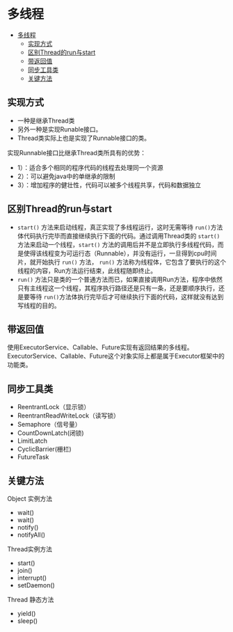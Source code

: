 # 多线程

<!-- TOC -->

- [多线程](#多线程)
    - [实现方式](#实现方式)
    - [区别Thread的run与start](#区别thread的run与start)
    - [带返回值](#带返回值)
    - [同步工具类](#同步工具类)
    - [关键方法](#关键方法)

<!-- /TOC -->

## 实现方式


- 一种是继承Thread类
- 另外一种是实现Runable接口。
- Thread类实际上也是实现了Runnable接口的类。

实现Runnable接口比继承Thread类所具有的优势：

- 1）：适合多个相同的程序代码的线程去处理同一个资源
- 2）：可以避免java中的单继承的限制
- 3）：增加程序的健壮性，代码可以被多个线程共享，代码和数据独立

## 区别Thread的run与start

- `start()` 方法来启动线程，真正实现了多线程运行，这时无需等待 `run()`方法体代码执行完毕而直接继续执行下面的代码。通过调用Thread类的 `start()` 方法来启动一个线程，`start()` 方法的调用后并不是立即执行多线程代码，而是使得该线程变为可运行态（Runnable），并没有运行，一旦得到cpu时间片，就开始执行 `run()` 方法， `run()` 方法称为线程体，它包含了要执行的这个线程的内容，Run方法运行结束，此线程随即终止。
- `run()` 方法只是类的一个普通方法而已，如果直接调用Run方法，程序中依然只有主线程这一个线程，其程序执行路径还是只有一条，还是要顺序执行，还是要等待 `run()`方法体执行完毕后才可继续执行下面的代码，这样就没有达到写线程的目的。
    

## 带返回值

使用ExecutorService、Callable、Future实现有返回结果的多线程。ExecutorService、Callable、Future这个对象实际上都是属于Executor框架中的功能类。

##  同步工具类

- ReentrantLock（显示锁）
- ReentrantReadWriteLock（读写锁）
- Semaphore（信号量）
- CountDownLatch(闭锁)
- LimitLatch
- CyclicBarrier(栅栏)
- FutureTask

## 关键方法

Object 实例方法

- wait()
- wait()
- notify()
- notifyAll()

Thread实例方法

- start()
- join()
- interrupt()
- setDaemon()

Thread 静态方法

- yield()
- sleep()

